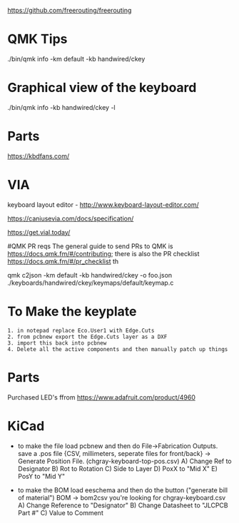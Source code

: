 https://github.com/freerouting/freerouting


# QMK Tips
./bin/qmk info -km default -kb handwired/ckey

# Graphical view of the keyboard
./bin/qmk info -kb handwired/ckey -l

# Parts
https://kbdfans.com/

# VIA
keyboard layout editor - http://www.keyboard-layout-editor.com/

https://caniusevia.com/docs/specification/

https://get.vial.today/

#QMK PR reqs
The general guide to send PRs to QMK is https://docs.qmk.fm/#/contributing; there is also the PR checklist https://docs.qmk.fm/#/pr_checklist th

qmk c2json -km default -kb handwired/ckey -o foo.json ./keyboards/handwired/ckey/keymaps/default/keymap.c


# To Make the keyplate
	1. in notepad replace Eco.User1 with Edge.Cuts
	2. from pcbnew export the Edge.Cuts layer as a DXF
	3. import this back into pcbnew
	4. Delete all the active components and then manually patch up things


# Parts 
Purchased LED's ffrom https://www.adafruit.com/product/4960


# KiCad
 - to make the file load pcbnew and then do File->Fabrication Outputs.  save a .pos file {CSV, millimeters, seperate files for front/back} -> Generate Position File.  (chgray-keyboard-top-pos.csv)
	A) Change Ref to Designator
	B) Rot to Rotation
	C) Side to Layer
	D) PoxX to "Mid X"
	E) PosY to "Mid Y"
 
 - to make the BOM load eeschema and then do the button ("generate bill of material") BOM -> bom2csv
     you're looking for chgray-keyboard.csv
	A) Change Reference to "Designator"
	B) Change Datasheet to "JLCPCB Part #"
	C) Value to Comment